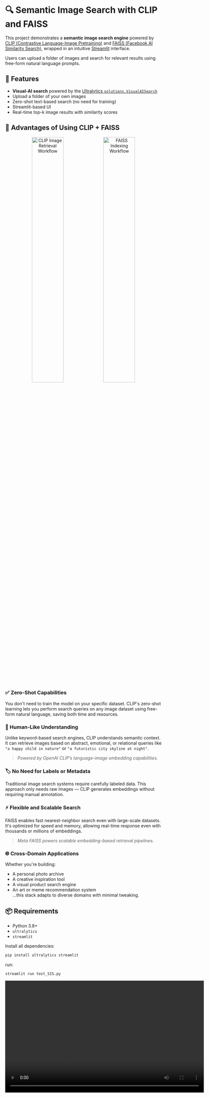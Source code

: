 # 🔍 Semantic Image Search with CLIP and FAISS

This project demonstrates a **semantic image search engine** powered by [CLIP (Contrastive Language-Image Pretraining)](https://openai.com/research/clip) and [FAISS (Facebook AI Similarity Search)](https://github.com/facebookresearch/faiss), wrapped in an intuitive [Streamlit](https://streamlit.io) interface.

Users can upload a folder of images and search for relevant results using free-form natural language prompts.

## 🚀 Features

- **Visual-AI search** powered by the [Ultralytics `solutions.VisualAISearch`](https://docs.ultralytics.com/guides/similarity-search/)
- Upload a folder of your own images
- Zero-shot text-based search (no need for training)
- Streamlit-based UI
- Real-time top-k image results with similarity scores

## 🧠 Advantages of Using CLIP + FAISS

<p align="center">
  <img src="https://github.com/ultralytics/docs/releases/download/0/clip-image-retrieval.avif" alt="CLIP Image Retrieval Workflow" width="45%" />
  <img src="https://github.com/ultralytics/docs/releases/download/0/faiss-indexing-workflow.avif" alt="FAISS Indexing Workflow" width="45%" />
</p>

### ✅ Zero-Shot Capabilities
You don't need to train the model on your specific dataset. CLIP's zero-shot learning lets you perform search queries on any image dataset using free-form natural language, saving both time and resources.

### 🧠 Human-Like Understanding
Unlike keyword-based search engines, CLIP understands semantic context. It can retrieve images based on abstract, emotional, or relational queries like `"a happy child in nature"` or `"a futuristic city skyline at night"`.

> _Powered by OpenAI CLIP’s language-image embedding capabilities._

### 🏷️ No Need for Labels or Metadata
Traditional image search systems require carefully labeled data. This approach only needs raw images — CLIP generates embeddings without requiring manual annotation.

### ⚡ Flexible and Scalable Search
FAISS enables fast nearest-neighbor search even with large-scale datasets. It's optimized for speed and memory, allowing real-time response even with thousands or millions of embeddings.

> _Meta FAISS powers scalable embedding-based retrieval pipelines._

### 🌐 Cross-Domain Applications
Whether you're building:
- A personal photo archive
- A creative inspiration tool
- A visual product search engine
- An art or meme recommendation system  
…this stack adapts to diverse domains with minimal tweaking.

## 📦 Requirements

- Python 3.8+
- `ultralytics` 
- `streamlit`

Install all dependencies:
```bash
pip install ultralytics streamlit
```

run:
```bash
streamlit run test_SIS.py
```

<video width="640" height="360" controls>
  <source src="simplescreenrecorder-2025-05-15_19.31.01.mkv" type="video/x-matroska">
  Your browser does not support the video tag.
</video>


